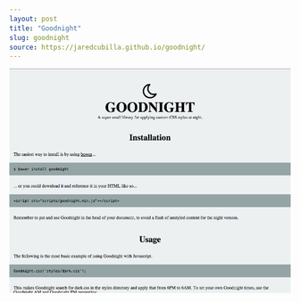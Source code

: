 ```yaml
---
layout: post
title: "Goodnight"
slug: goodnight
source: https://jaredcubilla.github.io/goodnight/
---
```


<img src="/screenshots/goodnight.png">
